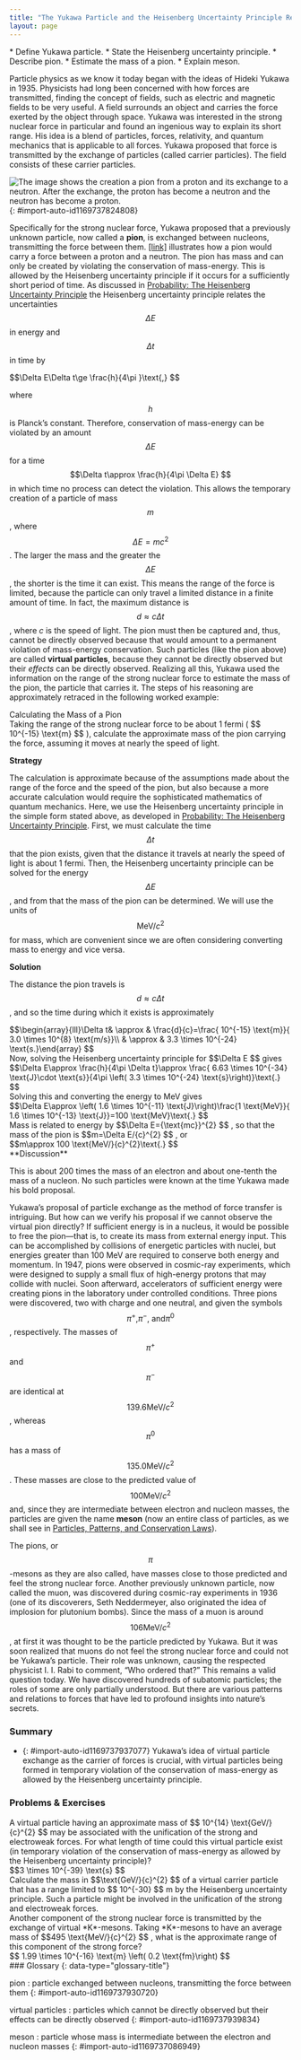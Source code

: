 ```yaml
---
title: "The Yukawa Particle and the Heisenberg Uncertainty Principle Revisited"
layout: page
---
```



<div data-type="abstract" markdown="1">
* Define Yukawa particle.
* State the Heisenberg uncertainty principle.
* Describe pion.
* Estimate the mass of a pion.
* Explain meson.

</div>

Particle physics as we know it today began with the ideas of Hideki Yukawa in 1935. Physicists had long been concerned with how forces are transmitted, finding the concept of fields, such as electric and magnetic fields to be very useful. A field surrounds an object and carries the force exerted by the object through space. Yukawa was interested in the strong nuclear force in particular and found an ingenious way to explain its short range. His idea is a blend of particles, forces, relativity, and quantum mechanics that is applicable to all forces. Yukawa proposed that force is transmitted by the exchange of particles (called carrier particles). The field consists of these carrier particles.

 ![The image shows the creation a pion from a proton and its exchange to a neutron. After the exchange, the proton has become a neutron and the neutron has become a proton.](../resources/Figure_34_01_01.jpg "The strong nuclear force is transmitted between a proton and neutron by the creation and exchange of a pion. The pion is created through a temporary violation of conservation of mass-energy and travels from the proton to the neutron and is recaptured. It is not directly observable and is called a virtual particle. Note that the proton and neutron change identity in the process. The range of the force is limited by the fact that the pion can only exist for the short time allowed by the Heisenberg uncertainty principle. Yukawa used the finite range of the strong nuclear force to estimate the mass of the pion; the shorter the range, the larger the mass of the carrier particle."){: #import-auto-id1169737824808}

Specifically for the strong nuclear force, Yukawa proposed that a previously unknown particle, now called a **pion**, is exchanged between nucleons, transmitting the force between them. [\[link\]](#import-auto-id1169737824808) illustrates how a pion would carry a force between a proton and a neutron. The pion has mass and can only be created by violating the conservation of mass-energy. This is allowed by the Heisenberg uncertainty principle if it occurs for a sufficiently short period of time. As discussed in [Probability: The Heisenberg Uncertainty Principle](/m42579) the Heisenberg uncertainty principle relates the uncertainties  $$\Delta E $$
 in energy and  $$\Delta t $$
 in time by

<div data-type="equation" id="eip-id1169611880878">
 $$\Delta E\Delta t\ge \frac{h}{4\pi }\text{,} $$
</div>

where  $$h $$
 is Planck’s constant. Therefore, conservation of mass-energy can be violated by an amount  $$\Delta E $$
 for a time  $$\Delta t\approx \frac{h}{4\pi \Delta E} $$
 in which time no process can detect the violation. This allows the temporary creation of a particle of mass  $$m $$
, where  $$\Delta E=mc^{2} $$
. The larger the mass and the greater the  $$\Delta E $$
, the shorter is the time it can exist. This means the range of the force is limited, because the particle can only travel a limited distance in a finite amount of time. In fact, the maximum distance is  $$d\approx c\Delta t $$
, where *c* is the speed of light. The pion must then be captured and, thus, cannot be directly observed because that would amount to a permanent violation of mass-energy conservation. Such particles (like the pion above) are called **virtual particles**, because they cannot be directly observed but their *effects* can be directly observed. Realizing all this, Yukawa used the information on the range of the strong nuclear force to estimate the mass of the pion, the particle that carries it. The steps of his reasoning are approximately retraced in the following worked example:

<div data-type="example" markdown="1">
<div data-type="title">
Calculating the Mass of a Pion
</div>
Taking the range of the strong nuclear force to be about 1 fermi ( $$ 10^{-15} \text{m} $$
), calculate the approximate mass of the pion carrying the force, assuming it moves at nearly the speed of light.

**Strategy**

The calculation is approximate because of the assumptions made about the range of the force and the speed of the pion, but also because a more accurate calculation would require the sophisticated mathematics of quantum mechanics. Here, we use the Heisenberg uncertainty principle in the simple form stated above, as developed in [Probability: The Heisenberg Uncertainty Principle](/m42579). First, we must calculate the time  $$\Delta t $$
 that the pion exists, given that the distance it travels at nearly the speed of light is about 1 fermi. Then, the Heisenberg uncertainty principle can be solved for the energy  $$\Delta E $$
, and from that the mass of the pion can be determined. We will use the units of  $$\text{MeV}/{c}^{2} $$
 for mass, which are convenient since we are often considering converting mass to energy and vice versa.

**Solution**

The distance the pion travels is  $$d\approx c\Delta t $$
, and so the time during which it exists is approximately

<div data-type="equation" id="eip-id1335514">
 $$\begin{array}{lll}\Delta t& \approx & \frac{d}{c}=\frac{  10^{-15} \text{m}}{ 3.0 \times 10^{8}  \text{m/s}}\\ & \approx &  3.3 \times 10^{-24}  \text{s.}\end{array} $$
</div>
Now, solving the Heisenberg uncertainty principle for  $$\Delta E $$
 gives

<div data-type="equation" id="eip-id1169611923202">
 $$\Delta E\approx \frac{h}{4\pi \Delta t}\approx \frac{ 6.63 \times 10^{-34}  \text{J}\cdot \text{s}}{4\pi \left( 3.3 \times 10^{-24}  \text{s}\right)}\text{.} $$
</div>
Solving this and converting the energy to MeV gives

<div data-type="equation" id="eip-id2175608">
 $$\Delta E\approx \left( 1.6 \times 10^{-11}  \text{J}\right)\frac{1 \text{MeV}}{ 1.6 \times 10^{-13}  \text{J}}=100 \text{MeV}\text{.} $$
</div>
Mass is related to energy by  $$\Delta E={\text{mc}}^{2} $$
, so that the mass of the pion is  $$m=\Delta E/{c}^{2} $$
, or

<div data-type="equation" id="eip-id1169611877559">
 $$m\approx 100 \text{MeV/}{c}^{2}\text{.} $$
</div>
**Discussion**

This is about 200 times the mass of an electron and about one-tenth the mass of a nucleon. No such particles were known at the time Yukawa made his bold proposal.

</div>

Yukawa’s proposal of particle exchange as the method of force transfer is intriguing. But how can we verify his proposal if we cannot observe the virtual pion directly? If sufficient energy is in a nucleus, it would be possible to free the pion—that is, to create its mass from external energy input. This can be accomplished by collisions of energetic particles with nuclei, but energies greater than 100 MeV are required to conserve both energy and momentum. In 1947, pions were observed in cosmic-ray experiments, which were designed to supply a small flux of high-energy protons that may collide with nuclei. Soon afterward, accelerators of sufficient energy were creating pions in the laboratory under controlled conditions. Three pions were discovered, two with charge and one neutral, and given the symbols  $${\pi }^{+}\text{,} {\pi }^{-}\text{, and} {\pi }^{0} $$
, respectively. The masses of  $${\pi }^{+} $$
 and  $${\pi }^{-} $$
 are identical at  $$ 139.6 \text{MeV/}{c}^{2} $$
, whereas  $${\pi }^{0} $$
 has a mass of  $$ 135.0 \text{MeV/}{c}^{2} $$
. These masses are close to the predicted value of  $$100 \text{MeV/}{c}^{2} $$
 and, since they are intermediate between electron and nucleon masses, the particles are given the name **meson** (now an entire class of particles, as we shall see in [Particles, Patterns, and Conservation Laws](/m42674)).

The pions, or  $$\pi  $$
-mesons as they are also called, have masses close to those predicted and feel the strong nuclear force. Another previously unknown particle, now called the muon, was discovered during cosmic-ray experiments in 1936 (one of its discoverers, Seth Neddermeyer, also originated the idea of implosion for plutonium bombs). Since the mass of a muon is around  $$106 \text{MeV/}{c}^{2} $$
, at first it was thought to be the particle predicted by Yukawa. But it was soon realized that muons do not feel the strong nuclear force and could not be Yukawa’s particle. Their role was unknown, causing the respected physicist I. I. Rabi to comment, “Who ordered that?” This remains a valid question today. We have discovered hundreds of subatomic particles; the roles of some are only partially understood. But there are various patterns and relations to forces that have led to profound insights into nature’s secrets.

### Summary

* {: #import-auto-id1169737937077} Yukawa’s idea of virtual particle exchange as the carrier of forces is crucial, with virtual particles being formed in temporary violation of the conservation of mass-energy as allowed by the Heisenberg uncertainty principle.

### Problems &amp; Exercises

<div data-type="exercise" data-element-type="problems-exercises">
<div data-type="problem" markdown="1">
A virtual particle having an approximate mass of  $$ 10^{14} \text{GeV/}{c}^{2} $$
 may be associated with the unification of the strong and electroweak forces. For what length of time could this virtual particle exist (in temporary violation of the conservation of mass-energy as allowed by the Heisenberg uncertainty principle)?

</div>
<div data-type="solution" data-element-type="problems-exercises" markdown="1">
 $$3 \times 10^{-39} \text{s} $$
</div>
</div>

<div data-type="exercise" data-element-type="problems-exercises">
<div data-type="problem" markdown="1">
Calculate the mass in  $$\text{GeV/}{c}^{2} $$
 of a virtual carrier particle that has a range limited to  $$ 10^{-30} $$
 m by the Heisenberg uncertainty principle. Such a particle might be involved in the unification of the strong and electroweak forces.

</div>
</div>

<div data-type="exercise" data-element-type="problems-exercises">
<div data-type="problem" markdown="1">
Another component of the strong nuclear force is transmitted by the exchange of virtual *K*-mesons. Taking *K*-mesons to have an average mass of  $$495 \text{MeV/}{c}^{2} $$
, what is the approximate range of this component of the strong force?

</div>
<div data-type="solution" data-element-type="problems-exercises" markdown="1">
 $$ 1.99 \times 10^{-16}  \text{m}  \left( 0.2 \text{fm}\right) $$
</div>
</div>

<div data-type="glossary" markdown="1">
### Glossary
{: data-type="glossary-title"}

pion
: particle exchanged between nucleons, transmitting the force between them
{: #import-auto-id1169737930720}

virtual particles
: particles which cannot be directly observed but their effects can be directly observed
{: #import-auto-id1169737939834}

meson
: particle whose mass is intermediate between the electron and nucleon masses
{: #import-auto-id1169737086949}

</div>
